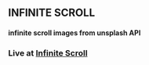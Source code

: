 ## INFINITE SCROLL

#### infinite scroll images from unsplash API

### Live at [Infinite Scroll]('https://chiekosec.github.io/infinite-scroll/')
